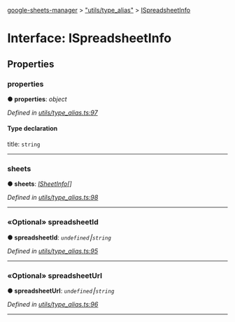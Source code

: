 [google-sheets-manager](../README.md) > ["utils/type_alias"](../modules/_utils_type_alias_.md) > [ISpreadsheetInfo](../interfaces/_utils_type_alias_.ispreadsheetinfo.md)



# Interface: ISpreadsheetInfo


## Properties
<a id="properties"></a>

###  properties

**●  properties**:  *object* 

*Defined in [utils/type_alias.ts:97](https://github.com/AbdelrahmanRamadan/google-sheets-manager/blob/06574e0/src/utils/type_alias.ts#L97)*


#### Type declaration


title: `string`






___

<a id="sheets"></a>

###  sheets

**●  sheets**:  *[ISheetInfo](_utils_type_alias_.isheetinfo.md)[]* 

*Defined in [utils/type_alias.ts:98](https://github.com/AbdelrahmanRamadan/google-sheets-manager/blob/06574e0/src/utils/type_alias.ts#L98)*





___

<a id="spreadsheetid"></a>

### «Optional» spreadsheetId

**●  spreadsheetId**:  *`undefined`⎮`string`* 

*Defined in [utils/type_alias.ts:95](https://github.com/AbdelrahmanRamadan/google-sheets-manager/blob/06574e0/src/utils/type_alias.ts#L95)*





___

<a id="spreadsheeturl"></a>

### «Optional» spreadsheetUrl

**●  spreadsheetUrl**:  *`undefined`⎮`string`* 

*Defined in [utils/type_alias.ts:96](https://github.com/AbdelrahmanRamadan/google-sheets-manager/blob/06574e0/src/utils/type_alias.ts#L96)*





___


